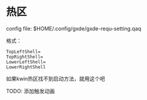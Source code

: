 # 热区

config file: $HOME/.config/gxde/gxde-requ-setting.qaq

格式：
```
TopLeftShell=
TopRightShell=
LowerLeftShell=
LowerRightShell
```
如果kwin热区找不到启动方法，就用这个吧

TODO: 添加触发动画